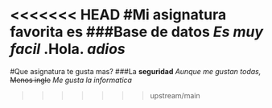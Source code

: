 <<<<<<< HEAD
#Mi asignatura favorita es 
###Base de datos
_Es muy facil_
.Hola.
*adios*
=======
#Que asignatura te gusta mas?
###La **seguridad**
*Aunque me gustan todas,*
~~Menos ingle~~
_Me gusta la informatica_


>>>>>>> upstream/main
